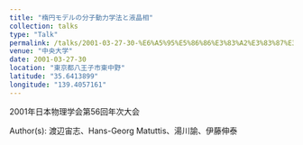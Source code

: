 ```yaml
---
title: "楕円モデルの分子動力学法と液晶相"
collection: talks
type: "Talk"
permalink: /talks/2001-03-27-30-%E6%A5%95%E5%86%86%E3%83%A2%E3%83%87%E3%83%AB%E3%81%AE%E5%88%86%E5%AD%90%E5%8B%95%E5%8A%9B%E5%AD%A6%E6%B3%95%E3%81%A8%E6%B6%B2%E6%99%B6%E7%9B%B8
venue: "中央大学"
date: 2001-03-27-30
location: "東京都八王子市東中野"
latitude: "35.6413899"
longitude: "139.4057161"
---
```


2001年日本物理学会第56回年次大会

Author(s): 渡辺宙志、Hans-Georg Matuttis、湯川諭、伊藤伸泰
